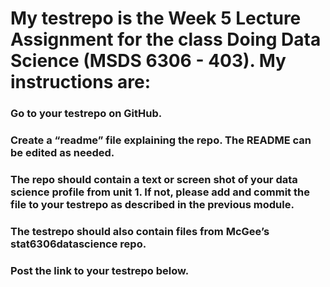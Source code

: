 # My testrepo is the Week 5 Lecture Assignment for the class Doing Data Science (MSDS 6306 - 403). My instructions are:
### Go to your testrepo on GitHub.
### Create a “readme” file explaining the repo. The README can be edited as needed.
### The repo should contain a text or screen shot of your data science profile from unit 1. If not, please add and commit the file to your testrepo as described in the previous module.
### The testrepo should also contain files from McGee’s stat6306datascience repo.
### Post the link to your testrepo below.
